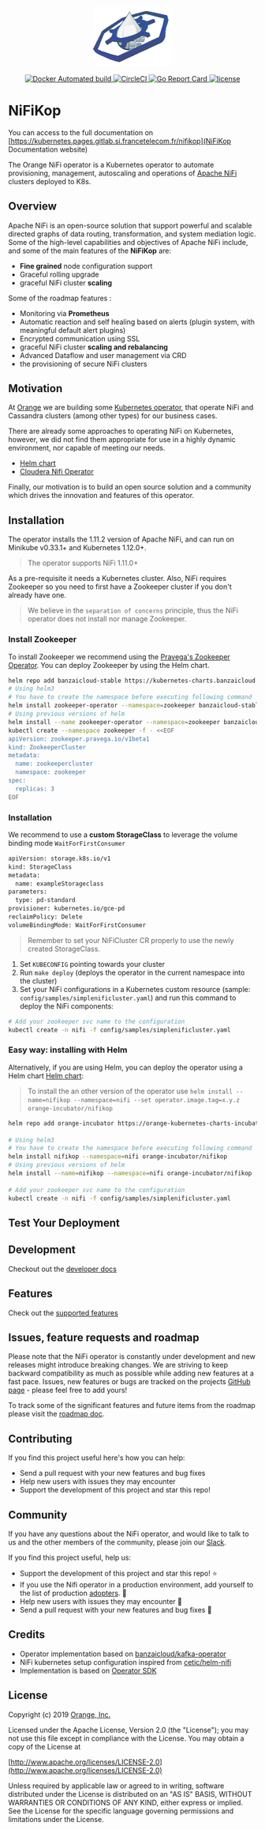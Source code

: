 <p align="center"><img src="docs/img/nifikop.png" width="160"></p>

<p align="center">
  <a href="https://hub.docker.com/r/orangeopensource/nifikop/">
    <img src="https://img.shields.io/docker/cloud/automated/orangeopensource/nifikop.svg" alt="Docker Automated build">
  </a>

  <a href="https://circleci.com/gh/orangeopensource/nifikop">
    <img src="https://circleci.com/gh/orangeopensource/nifikopr/tree/master.svg?style=shield" alt="CircleCI">
  </a>

  <a href="https://goreportcard.com/report/github.com/erdrix/nifikop">
    <img src="https://goreportcard.com/badge/github.com/erdrix/nifikop" alt="Go Report Card">
  </a>

  <a href="https://github.com/erdrix/nifikop/">
    <img src="https://img.shields.io/badge/license-Apache%20v2-orange.svg" alt="license">
  </a>
</p>

# NiFiKop

You can access to the full documentation on [https://kubernetes.pages.gitlab.si.francetelecom.fr/nifikop](NiFiKop Documentation website)

The Orange NiFi operator is a Kubernetes operator to automate provisioning, management, autoscaling and operations of [Apache NiFi](https://nifi.apache.org/) clusters deployed to K8s.

## Overview

Apache NiFi is an open-source solution that support powerful and scalable directed graphs of data routing, transformation, and system mediation logic. 
Some of the high-level capabilities and objectives of Apache NiFi include, and some of the main features of the **NiFiKop** are:

- **Fine grained** node configuration support
- Graceful rolling upgrade
- graceful NiFi cluster **scaling**

Some of the roadmap features :

- Monitoring via **Prometheus**
- Automatic reaction and self healing based on alerts (plugin system, with meaningful default alert plugins)
- Encrypted communication using SSL
- graceful NiFi cluster **scaling and rebalancing**
- Advanced Dataflow and user management via CRD
- the provisioning of secure NiFi clusters

## Motivation

At [Orange](https://opensource.orange.com/fr/accueil/) we are building some [Kubernetes operator](https://github.com/erdrix?utf8=%E2%9C%93&q=operator&type=&language=), that operate NiFi and Cassandra clusters (among other types) for our business cases.

There are already some approaches to operating NiFi on Kubernetes, however, we did not find them appropriate for use in a highly dynamic environment, nor capable of meeting our needs.

- [Helm chart](https://github.com/cetic/helm-nifi)
- [Cloudera Nifi Operator](https://blog.cloudera.com/cloudera-flow-management-goes-cloud-native-with-apache-nifi-on-red-hat-openshift-kubernetes-platform/)

Finally, our motivation is to build an open source solution and a community which drives the innovation and features of this operator.


## Installation

The operator installs the 1.11.2 version of Apache NiFi, and can run on Minikube v0.33.1+ and Kubernetes 1.12.0+.

> The operator supports NiFi 1.11.0+

As a pre-requisite it needs a Kubernetes cluster. Also, NiFi requires Zookeeper so you need to first have a Zookeeper cluster if you don't already have one.

> We believe in the `separation of concerns` principle, thus the NiFi operator does not install nor manage Zookeeper.

### Install Zookeeper

To install Zookeeper we recommend using the [Pravega's Zookeeper Operator](https://github.com/pravega/zookeeper-operator).
You can deploy Zookeeper by using the Helm chart.

```bash
helm repo add banzaicloud-stable https://kubernetes-charts.banzaicloud.com/
# Using helm3
# You have to create the namespace before executing following command
helm install zookeeper-operator --namespace=zookeeper banzaicloud-stable/zookeeper-operator
# Using previous versions of helm
helm install --name zookeeper-operator --namespace=zookeeper banzaicloud-stable/zookeeper-operator
kubectl create --namespace zookeeper -f - <<EOF
apiVersion: zookeeper.pravega.io/v1beta1
kind: ZookeeperCluster
metadata:
  name: zookeepercluster
  namespace: zookeeper
spec:
  replicas: 3
EOF
```

### Installation

We recommend to use a **custom StorageClass** to leverage the volume binding mode `WaitForFirstConsumer`

```bash
apiVersion: storage.k8s.io/v1
kind: StorageClass
metadata:
  name: exampleStorageclass
parameters:
  type: pd-standard
provisioner: kubernetes.io/gce-pd
reclaimPolicy: Delete
volumeBindingMode: WaitForFirstConsumer
```
> Remember to set your NiFiCluster CR properly to use the newly created StorageClass.

1. Set `KUBECONFIG` pointing towards your cluster
2. Run `make deploy` (deploys the operator in the current namespace into the cluster)
3. Set your NiFi configurations in a Kubernetes custom resource (sample: `config/samples/simplenificluster.yaml`) and run this command to deploy the NiFi components:

```bash
# Add your zookeeper svc name to the configuration
kubectl create -n nifi -f config/samples/simplenificluster.yaml
```

### Easy way: installing with Helm

Alternatively, if you are using Helm, you can deploy the operator using a Helm chart [Helm chart](https://github.com/erdrix/nifikop/tree/master/helm):

> To install the an other version of the operator use `helm install --name=nifikop --namespace=nifi --set operator.image.tag=x.y.z orange-incubator/nifikop`

```bash
helm repo add orange-incubator https://orange-kubernetes-charts-incubator.storage.googleapis.com/

# Using helm3
# You have to create the namespace before executing following command
helm install nifikop --namespace=nifi orange-incubator/nifikop
# Using previous versions of helm
helm install --name=nifikop --namespace=nifi orange-incubator/nifikop

# Add your zookeeper svc name to the configuration
kubectl create -n nifi -f config/samples/simplenificluster.yaml
```

## Test Your Deployment

## Development

Checkout out the [developer docs](docs/dev/developer_guide.md)

## Features

Check out the [supported features](docs/features.md)

## Issues, feature requests and roadmap

Please note that the NiFi operator is constantly under development and new releases might introduce breaking changes. We are striving to keep backward compatibility as much as possible while adding new features at a fast pace. Issues, new features or bugs are tracked on the projects [GitHub page](https://github.com/erdrix/nifikop/issues) - please feel free to add yours!

To track some of the significant features and future items from the roadmap please visit the [roadmap doc](docs/roadmap.md).

## Contributing 

If you find this project useful here's how you can help:

- Send a pull request with your new features and bug fixes
- Help new users with issues they may encounter
- Support the development of this project and star this repo!

## Community

If you have any questions about the NiFi operator, and would like to talk to us and the other members of the community, please join our [Slack](https://slack.nifikop.io/).

If you find this project useful, help us:

- Support the development of this project and star this repo! :star:
- If you use the Nifi operator in a production environment, add yourself to the list of production [adopters](https://github.com/erdrix/nifikop/blob/master/ADOPTERS.md). :metal: <br>
- Help new users with issues they may encounter :muscle:
- Send a pull request with your new features and bug fixes :rocket:

## Credits

- Operator implementation based on [banzaicloud/kafka-operator](https://github.com/banzaicloud/kafka-operator)
- NiFi kubernetes setup configuration inspired from [cetic/helm-nifi](https://github.com/cetic/helm-nifi)
- Implementation is based on [Operator SDK](https://github.com/operator-framework/operator-sdk)

## License

Copyright (c) 2019 [Orange, Inc.](https://opensource.orange.com)

Licensed under the Apache License, Version 2.0 (the "License");
you may not use this file except in compliance with the License.
You may obtain a copy of the License at

[http://www.apache.org/licenses/LICENSE-2.0](http://www.apache.org/licenses/LICENSE-2.0)

Unless required by applicable law or agreed to in writing, software
distributed under the License is distributed on an "AS IS" BASIS,
WITHOUT WARRANTIES OR CONDITIONS OF ANY KIND, either express or implied.
See the License for the specific language governing permissions and
limitations under the License.
